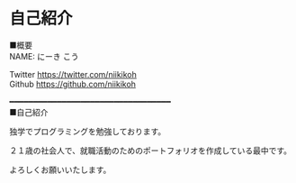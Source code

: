# 自己紹介

■概要<br>
NAME: にーき こう

Twitter https://twitter.com/niikikoh<br>
Github https://github.com/niikikoh<br>

━━━━━━━━━━━━━━━━━━━━━━━━━━━━━━━━━━<br>
■自己紹介

独学でプログラミングを勉強しております。

２１歳の社会人で、就職活動のためのポートフォリオを作成している最中です。

よろしくお願いいたします。
